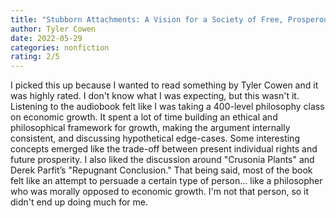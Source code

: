 ```yaml
---
title: "Stubborn Attachments: A Vision for a Society of Free, Prosperous, and Responsible Individuals"
author: Tyler Cowen
date: 2022-05-29
categories: nonfiction
rating: 2/5
---
```


I picked this up because I wanted to read something by Tyler Cowen and it was highly rated. I don't know what I was expecting, but this wasn't it. Listening to the audiobook felt like I was taking a 400-level philosophy class on economic growth. It spent a lot of time building an ethical and philosophical framework for growth, making the argument internally consistent, and discussing hypothetical edge-cases. Some interesting concepts emerged like the trade-off between present individual rights and future prosperity. I also liked the discussion around "Crusonia Plants" and Derek Parfit’s "Repugnant Conclusion." That being said, most of the book felt like an attempt to persuade a certain type of person... like a philosopher who was morally opposed to economic growth. I'm not that person, so it didn't end up doing much for me.


